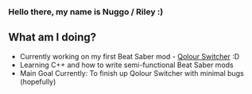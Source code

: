 ### Hello there, my name is Nuggo / Riley :)

## What am I doing?
- Currently working on my first Beat Saber mod - [Qolour Switcher](https://github.com/NuggoDEV/Qolour-Switcher-Rewritten) :D
- Learning C++ and how to write semi-functional Beat Saber mods
- Main Goal Currently: To finish up Qolour Switcher with minimal bugs (hopefully)
